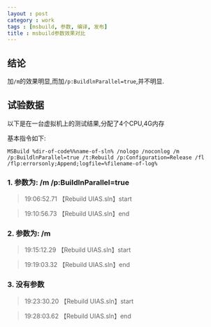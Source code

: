 ```yaml
---
layout : post
category : work
tags : [msbuild, 参数, 编译, 发布]
title : msbuild参数效果对比
---
```


## 结论

加`/m`的效果明显,而加`/p:BuildlnParallel=true`,并不明显.

## 试验数据

以下是在一台虚拟机上的测试结果,分配了4个CPU,4G内存

基本指令如下:

`MSBuild %dir-of-code%%name-of-sln% /nologo /noconlog /m /p:BuildlnParallel=true /t:Rebuild /p:Configuration=Release /fl /flp:errorsonly;Append;logfile=%filename-of-log%`

### 1. 参数为: /m /p:BuildlnParallel=true

> 19:06:52.71 【Rebuild UIAS.sln】start

> 19:10:56.73 【Rebuild UIAS.sln】end

### 2. 参数为: /m

> 19:15:12.29 【Rebuild UIAS.sln】start

> 19:19:03.32 【Rebuild UIAS.sln】end

### 3. 没有参数

> 19:23:30.20 【Rebuild UIAS.sln】start

> 19:28:03.62 【Rebuild UIAS.sln】end

